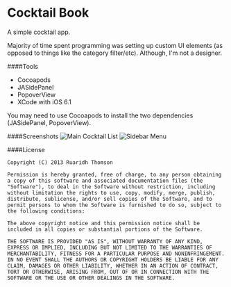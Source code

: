 Cocktail Book
=============

A simple cocktail app.

Majority of time spent programming was setting up custom UI elements (as opposed to things like the category filter/etc). Although, I'm not a designer.

####Tools
* Cocoapods
* JASidePanel
* PopoverView
* XCode with iOS 6.1

You may need to use Cocoapods to install the two dependencies (JASidePanel, PopoverView).

####Screenshots
![Main Cocktail List](https://raw.github.com/ruaridht/Cocktail-Book/master/Screenshots/main-list.png)
![Sidebar Menu](https://raw.github.com/ruaridht/Cocktail-Book/master/Screenshots/side-bar.png)

####License
```
Copyright (C) 2013 Ruaridh Thomson

Permission is hereby granted, free of charge, to any person obtaining a copy of this software and associated documentation files (the "Software"), to deal in the Software without restriction, including without limitation the rights to use, copy, modify, merge, publish, distribute, sublicense, and/or sell copies of the Software, and to permit persons to whom the Software is furnished to do so, subject to the following conditions:

The above copyright notice and this permission notice shall be included in all copies or substantial portions of the Software.

THE SOFTWARE IS PROVIDED "AS IS", WITHOUT WARRANTY OF ANY KIND, EXPRESS OR IMPLIED, INCLUDING BUT NOT LIMITED TO THE WARRANTIES OF MERCHANTABILITY, FITNESS FOR A PARTICULAR PURPOSE AND NONINFRINGEMENT. IN NO EVENT SHALL THE AUTHORS OR COPYRIGHT HOLDERS BE LIABLE FOR ANY CLAIM, DAMAGES OR OTHER LIABILITY, WHETHER IN AN ACTION OF CONTRACT, TORT OR OTHERWISE, ARISING FROM, OUT OF OR IN CONNECTION WITH THE SOFTWARE OR THE USE OR OTHER DEALINGS IN THE SOFTWARE.
```
